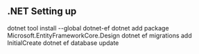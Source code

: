 
## .NET Setting up
dotnet tool install --global dotnet-ef
dotnet add package Microsoft.EntityFrameworkCore.Design
dotnet ef migrations add InitialCreate
dotnet ef database update
